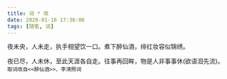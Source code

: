 ```yaml
---
title: 词 * 改
date: 2020-01-16 17:36:06
tags: [随笔, 词]
---
```


夜未央，人未走，执手相望饮一口。煮下醉仙酒，绯红妆容似锦绣。

夜已尽，人未休，至此天涯各自走。往事再回眸，物是人非事事休(欲语泪先流)。
`取词改自<<醉仙酒>>、李清照词`